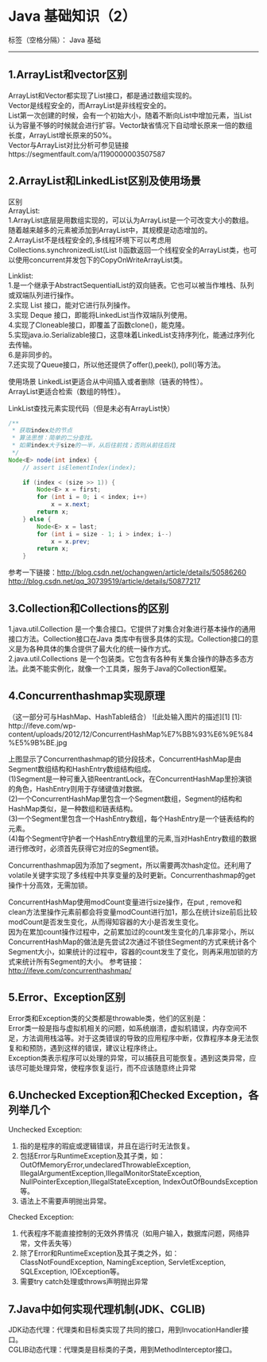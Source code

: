 ﻿# Java 基础知识（2）

标签（空格分隔）： Java 基础

---

<h2>1.ArrayList和vector区别</h2>
ArrayList和Vector都实现了List接口，都是通过数组实现的。</br>
Vector是线程安全的，而ArrayList是非线程安全的。</br>
List第一次创建的时候，会有一个初始大小，随着不断向List中增加元素，当List 认为容量不够的时候就会进行扩容。Vector缺省情况下自动增长原来一倍的数组长度，ArrayList增长原来的50%。</br>
Vector与ArrayList对比分析可参见链接https://segmentfault.com/a/1190000003507587


<h2>2.ArrayList和LinkedList区别及使用场景</h2>
区别</br>
ArrayList:</br>
1.ArrayList底层是用数组实现的，可以认为ArrayList是一个可改变大小的数组。随着越来越多的元素被添加到ArrayList中，其规模是动态增加的。</br>
2.ArrayList不是线程安全的,多线程环境下可以考虑用Collections.synchronizedList(List l)函数返回一个线程安全的ArrayList类，也可以使用concurrent并发包下的CopyOnWriteArrayList类。</br>

Linklist:</br>
1.是一个继承于AbstractSequentialList的双向链表。它也可以被当作堆栈、队列或双端队列进行操作。</br>
2.实现 List 接口，能对它进行队列操作。</br>
3.实现 Deque 接口，即能将LinkedList当作双端队列使用。</br>
4.实现了Cloneable接口，即覆盖了函数clone()，能克隆。</br>
5.实现java.io.Serializable接口，这意味着LinkedList支持序列化，能通过序列化去传输。</br>
6.是非同步的。</br>
7.还实现了Queue接口，所以他还提供了offer(),peek(), poll()等方法。</br>

使用场景
LinkedList更适合从中间插入或者删除（链表的特性）。</br>
ArrayList更适合检索（数组的特性）。</br>

LinkList查找元素实现代码（但是未必有ArrayList快）</br>
```java
/** 
 * 获取index处的节点 
 * 算法思想：简单的二分查找。 
 * 如果index大于size的一半，从后往前找；否则从前往后找 
 */  
Node<E> node(int index) {  
    // assert isElementIndex(index);  
  
    if (index < (size >> 1)) {  
        Node<E> x = first;  
        for (int i = 0; i < index; i++)  
            x = x.next;  
        return x;  
    } else {  
        Node<E> x = last;  
        for (int i = size - 1; i > index; i--)  
            x = x.prev;  
        return x;  
    }  
```
参考一下链接：http://blog.csdn.net/ochangwen/article/details/50586260</br>
http://blog.csdn.net/qq_30739519/article/details/50877217



<h2>3.Collection和Collections的区别</h2>
1.java.util.Collection 是一个集合接口。它提供了对集合对象进行基本操作的通用接口方法。Collection接口在Java 类库中有很多具体的实现。Collection接口的意义是为各种具体的集合提供了最大化的统一操作方式。</br>
2.java.util.Collections 是一个包装类。它包含有各种有关集合操作的静态多态方法。此类不能实例化，就像一个工具类，服务于Java的Collection框架。


<h2>4.Concurrenthashmap实现原理</h2>
（这一部分可与HashMap、HashTable结合）
![此处输入图片的描述][1]
  [1]: http://ifeve.com/wp-content/uploads/2012/12/ConcurrentHashMap%E7%BB%93%E6%9E%84%E5%9B%BE.jpg





  上图显示了Concurrenthashmap的锁分段技术，ConcurrentHashMap是由Segment数组结构和HashEntry数组结构组成。</br>
(1)Segment是一种可重入锁ReentrantLock，在ConcurrentHashMap里扮演锁的角色，HashEntry则用于存储键值对数据。</br>
(2)一个ConcurrentHashMap里包含一个Segment数组，Segment的结构和HashMap类似，是一种数组和链表结构。</br> 
(3)一个Segment里包含一个HashEntry数组，每个HashEntry是一个链表结构的元素。</br> 
(4)每个Segment守护者一个HashEntry数组里的元素,当对HashEntry数组的数据进行修改时，必须首先获得它对应的Segment锁。</br> 

Concurrenthashmap因为添加了segment，所以需要两次hash定位。还利用了volatile关键字实现了多线程中共享变量的及时更新。Concurrenthashmap的get操作十分高效，无需加锁。</br> 
  
ConcurrentHashMap使用modCount变量进行size操作，在put , remove和clean方法里操作元素前都会将变量modCount进行加1，那么在统计size前后比较modCount是否发生变化，从而得知容器的大小是否发生变化。</br> 
 因为在累加count操作过程中，之前累加过的count发生变化的几率非常小，所以ConcurrentHashMap的做法是先尝试2次通过不锁住Segment的方式来统计各个Segment大小，如果统计的过程中，容器的count发生了变化，则再采用加锁的方式来统计所有Segment的大小。
 参考链接：http://ifeve.com/concurrenthashmap/
 
 
<h2>5.Error、Exception区别</h2>
Error类和Exception类的父类都是throwable类，他们的区别是：</br>
Error类一般是指与虚拟机相关的问题，如系统崩溃，虚拟机错误，内存空间不足，方法调用栈溢等。对于这类错误的导致的应用程序中断，仅靠程序本身无法恢复和和预防，遇到这样的错误，建议让程序终止。</br>
Exception类表示程序可以处理的异常，可以捕获且可能恢复。遇到这类异常，应该尽可能处理异常，使程序恢复运行，而不应该随意终止异常</br>


<h2>6.Unchecked Exception和Checked Exception，各列举几个</h2>

Unchecked Exception:</br>
1. 指的是程序的瑕疵或逻辑错误，并且在运行时无法恢复。</br>
2. 包括Error与RuntimeException及其子类，如：OutOfMemoryError,undeclaredThrowableException, IllegalArgumentException,IllegalMonitorStateException, NullPointerException,IllegalStateException,
IndexOutOfBoundsException等。</br>
3. 语法上不需要声明抛出异常。</br>


Checked Exception:</br>
1. 代表程序不能直接控制的无效外界情况（如用户输入，数据库问题，网络异常，文件丢失等）</br>
2. 除了Error和RuntimeException及其子类之外，如：ClassNotFoundException,
NamingException, ServletException, SQLException, IOException等。</br>
3. 需要try catch处理或throws声明抛出异常</br>

<h2> 7.Java中如何实现代理机制(JDK、CGLIB)</h2>

JDK动态代理：代理类和目标类实现了共同的接口，用到InvocationHandler接口。</br>
CGLIB动态代理：代理类是目标类的子类，用到MethodInterceptor接口。</br>
 


